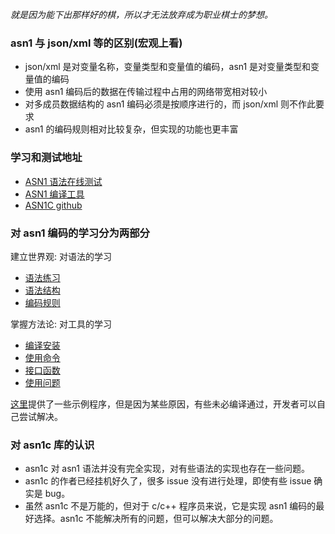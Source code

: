 
*就是因为能下出那样好的棋，所以才无法放弃成为职业棋士的梦想。*

### asn1 与 json/xml 等的区别(宏观上看)

- json/xml 是对变量名称，变量类型和变量值的编码，asn1 是对变量类型和变量值的编码
- 使用 asn1 编码后的数据在传输过程中占用的网络带宽相对较小
- 对多成员数据结构的 asn1 编码必须是按顺序进行的，而 json/xml 则不作此要求
- asn1 的编码规则相对比较复杂，但实现的功能也更丰富

### 学习和测试地址

- [ASN1 语法在线测试](https://asn1.io/asn1playground/)
- [ASN1 编译工具](http://www.obj-sys.com.cn/products-ASN1C.asp)
- [ASN1C github](https://github.com/vlm/asn1c)

### 对 asn1 编码的学习分为两部分

建立世界观: 对语法的学习
- [语法练习](0a_语法练习.md)
- [语法结构](0b_语法结构.md)
- [编码规则](0c_编码规则.md)

掌握方法论: 对工具的学习
- [编译安装](01_编译安装.md)
- [使用命令](02_使用命令.md)
- [接口函数](03_接口函数.md)
- [使用问题](04_使用问题.md)

[这里](u)提供了一些示例程序，但是因为某些原因，有些未必编译通过，开发者可以自己尝试解决。

### 对 asn1c 库的认识

- asn1c 对 asn1 语法并没有完全实现，对有些语法的实现也存在一些问题。
- asn1c 的作者已经挂机好久了，很多 issue 没有进行处理，即使有些 issue 确实是 bug。
- 虽然 asn1c 不是万能的，但对于 c/c++ 程序员来说，它是实现 asn1 编码的最好选择。asn1c 不能解决所有的问题，但可以解决大部分的问题。
